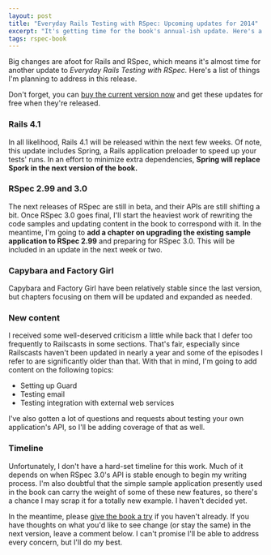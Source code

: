 ```yaml
---
layout: post
title: "Everyday Rails Testing with RSpec: Upcoming updates for 2014"
excerpt: "It's getting time for the book's annual-ish update. Here's a look at what's planned for the next version."
tags: rspec-book
---
```


Big changes are afoot for Rails and RSpec, which means it's almost time for another update to *Everyday Rails Testing with RSpec.* Here's a list of things I'm planning to address in this release.

Don't forget, you can [buy the current version now](https://leanpub.com/everydayrailsrspec) and get these updates for free when they're released.

### Rails 4.1

In all likelihood, Rails 4.1 will be released within the next few weeks. Of note, this update includes Spring, a Rails application preloader to speed up your tests' runs. In an effort to minimize extra dependencies, **Spring will replace Spork in the next version of the book.**

### RSpec 2.99 and 3.0

The next releases of RSpec are still in beta, and their APIs are still shifting a bit. Once RSpec 3.0 goes final, I'll start the heaviest work of rewriting the code samples and updating content in the book to correspond with it. In the meantime, I'm going to **add a chapter on upgrading the existing sample application to RSpec 2.99** and preparing for RSpec 3.0. This will be included in an update in the next week or two.

### Capybara and Factory Girl

Capybara and Factory Girl have been relatively stable since the last version, but chapters focusing on them will be updated and expanded as needed.

### New content

I received some well-deserved criticism a little while back that I defer too frequently to Railscasts in some sections. That's fair, especially since Railscasts haven't been updated in nearly a year and some of the episodes I refer to are significantly older than that. With that in mind, I'm going to add content on the following topics:

- Setting up Guard
- Testing email
- Testing integration with external web services

I've also gotten a lot of questions and requests about testing your own application's API, so I'll be adding coverage of that as well.

### Timeline

Unfortunately, I don't have a hard-set timeline for this work. Much of it depends on when RSpec 3.0's API is stable enough to begin my writing process. I'm also doubtful that the simple sample application presently used in the book can carry the weight of some of these new features, so there's a chance I may scrap it for a totally new example. I haven't decided yet.

In the meantime, please [give the book a try](https://leanpub.com/everydayrailsrspec) if you haven't already. If you have thoughts on what you'd like to see change (or stay the same) in the next version, leave a comment below. I can't promise I'll be able to address every concern, but I'll do my best.
